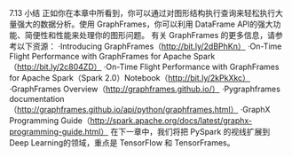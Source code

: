 
7.13 小结
正如你在本章中所看到，你可以通过对图形结构执行查询来轻松执行大量强大的数据分析。使用 GraphFrames，你可以利用 DataFrame API的强大功能、简便性和性能来处理你的图形问题。
有关 GraphFrames 的更多信息，请参考以下资源：
·Introducing GraphFrames（http://bit.ly/2dBPhKn）
·On-Time Flight Performance with GraphFrames for Apache Spark（http://bit.ly/2c804ZD）
·On-Time Flight Performance with GraphFrames for Apache Spark（Spark 2.0）Notebook（http://bit.ly/2kPkXkc）
·GraphFrames Overview（http://graphframes.github.io/）
·Pygraphframes documentation（http://graphframes.github.io/api/python/graphframes.html）
·GraphX Programming Guide（http://spark.apache.org/docs/latest/graphx-programming-guide.html）
在下一章中，我们将把 PySpark 的视线扩展到 Deep Learning的领域，重点是 TensorFlow 和 TensorFrames。
